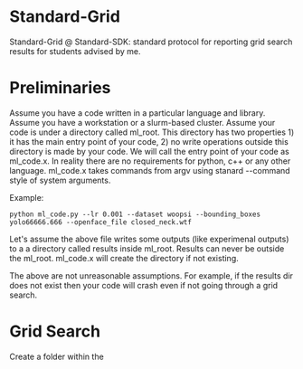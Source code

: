 # Standard-Grid
Standard-Grid @ Standard-SDK: standard protocol for reporting grid search results for students advised by me.

# Preliminaries

Assume you have a code written in a particular language and library. Assume you have a workstation or a slurm-based cluster. Assume your code is under a directory called ml_root. This directory has two properties 1) it has the main entry point of your code, 2) no write operations outside this directory is made by your code.
We will call the entry point of your code as ml_code.x. In reality there are no requirements for python, c++ or any other language. ml_code.x takes commands from argv using stanard --command style of system arguments. 

Example:
```
python ml_code.py --lr 0.001 --dataset woopsi --bounding_boxes yolo66666.666 --openface_file closed_neck.wtf
```

Let's assume the above file writes some outputs (like experimenal outputs) to a a directory called results inside ml_root. Results can never be outside the ml_root. ml_code.x will create the directory if not existing. 

The above are not unreasonable assumptions. For example, if the results dir does not exist then your code will crash even if not going through a grid search.

# Grid Search

Create a folder within the 
